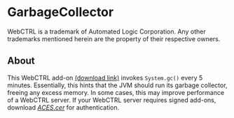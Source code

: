 # GarbageCollector

WebCTRL is a trademark of Automated Logic Corporation. Any other trademarks mentioned herein are the property of their respective owners.

## About

This WebCTRL add-on [(download link)](https://github.com/automatic-controls/garbage-collect-addon/releases/latest/download/GarbageCollector.addon) invokes `System.gc()` every 5 minutes. Essentially, this hints that the JVM should run its garbage collector, freeing any excess memory. In some cases, this may improve performance of a WebCTRL server. If your WebCTRL server requires signed add-ons, download [*ACES.cer*](https://github.com/automatic-controls/addon-dev-script/blob/main/ACES.cer?raw=true) for authentication.